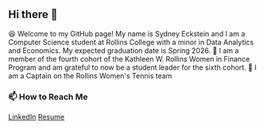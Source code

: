 ## Hi there 👋
😆 Welcome to my GitHub page! My name is Sydney Eckstein and I am a Computer Science student at Rollins College with a minor in Data Analytics and Economics. My expected graduation date is Spring 2026. 
💸 I am a member of the fourth cohort of the Kathleen W. Rollins Women in Finance Program and am grateful to now be a student leader for the sixth cohort. 
🎾 I am a Captain on the Rollins Women's Tennis team

### 📫 How to Reach Me
[LinkedIn](https://www.linkedin.com/in/sydneyeckstein/)
[Resume](https://github.com/SydneyEckstein/SydneyEckstein/blob/main/Sydney%20Eckstein%20Resume%2008.2025.pdf)
<!--
**SydneyEckstein/SydneyEckstein** is a ✨ _special_ ✨ repository because its `README.md` (this file) appears on your GitHub profile.

Here are some ideas to get you started:

🔭 I’m currently working on ... 
- 🌱 I’m currently learning ...
- 👯 I’m looking to collaborate on ...
- 🤔 I’m looking for help with ...
- 💬 Ask me about ...

- 😄 Pronouns: ...
- ⚡ Fun fact: ...
-->
